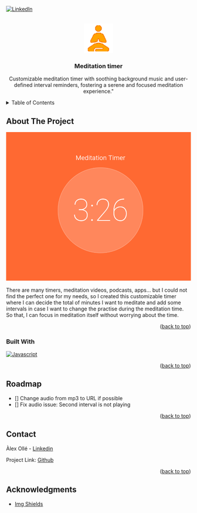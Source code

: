 <a name="readme-top"></a>

[![LinkedIn][linkedin-shield]][linkedin-url]

<!-- PROJECT LOGO -->
<br />
<div align="center">
  <a href="https://github.com/alex-olle/timer">
    <img src="static/logo192.png" alt="Logo" width="80" height="80">
  </a>

  <h3 align="center">Meditation timer</h3>

  <p align="center">
    Customizable meditation timer with soothing background music and user-defined interval reminders, fostering a serene and focused meditation experience."
  </p>
</div>

<!-- TABLE OF CONTENTS -->
<details>
  <summary>Table of Contents</summary>
  <ol>
    <li>
      <a href="#about-the-project">About The Project</a>
      <ul>
        <li><a href="#built-with">Built With</a></li>
      </ul>
    </li>
    <li><a href="#roadmap">Roadmap</a></li>
    <li><a href="#contact">Contact</a></li>
  </ol>
</details>

<!-- ABOUT THE PROJECT -->

## About The Project

[![Product Name Screen Shot][product-screenshot]](https://example.com)

There are many timers, meditation videos, podcasts, apps... but I could not find the perfect one for my needs, so I created this customizable timer where I can decide the total of minutes I want to meditate and add some intervals in case I want to change the practise during the meditation time. So that, I can focus in meditation itself without worrying about the time.

<p align="right">(<a href="#readme-top">back to top</a>)</p>

### Built With

[![Javascript][javascript-shield]][javascript-url]

<p align="right">(<a href="#readme-top">back to top</a>)</p>

<!-- ROADMAP -->

## Roadmap

- [] Change audio from mp3 to URL if possible
- [] Fix audio issue: Second interval is not playing

<p align="right">(<a href="#readme-top">back to top</a>)</p>

<!-- CONTACT -->

## Contact

Àlex Ollé - [Linkedin](https://www.linkedin.com/in/alejandro-olle-ramos/)

Project Link: [Github](https://github.com/alex-olle/timer)

<p align="right">(<a href="#readme-top">back to top</a>)</p>

<!-- ACKNOWLEDGMENTS -->

## Acknowledgments

* [Img Shields](https://shields.io)

<!-- MARKDOWN LINKS & IMAGES -->
<!-- https://www.markdownguide.org/basic-syntax/#reference-style-links -->

[javascript-shield]: https://img.shields.io/badge/JavaScript-F7DF1E?style=for-the-badge&logo=JavaScript&logoColor=black
[javascript-url]: https://www.javascript.com/
[linkedin-shield]: https://img.shields.io/badge/-LinkedIn-black.svg?style=for-the-badge&logo=linkedin&colorB=555
[linkedin-url]: https://www.linkedin.com/in/alejandro-olle-ramos/
[product-screenshot]: static/screenshot.png
